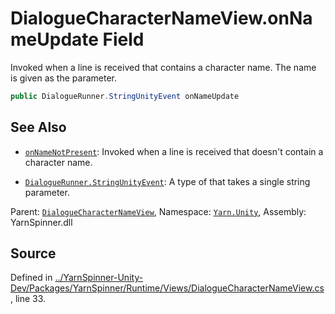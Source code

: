 # DialogueCharacterNameView.onNameUpdate Field

Invoked when a line is received that contains a character name.
The name is given as the parameter.


```csharp
public DialogueRunner.StringUnityEvent onNameUpdate
```



## See Also
* [`onNameNotPresent`](/api/csharp/yarn.unity/dialoguecharacternameview.onnamenotpresent.md): 
Invoked when a line is received that doesn't contain a
character name.

* [`DialogueRunner.StringUnityEvent`](/api/csharp/yarn.unity/dialoguerunner.stringunityevent.md): 
A type of <see cref="!:UnityEvent"></see> that takes a single string
parameter. 

<div class="class-metadata">

Parent: [`DialogueCharacterNameView`](/api/csharp/yarn.unity/dialoguecharacternameview.md), Namespace: [`Yarn.Unity`](/api/csharp/yarn.unity/README.md), Assembly: YarnSpinner.dll
</div>

## Source
Defined in [../YarnSpinner-Unity-Dev/Packages/YarnSpinner/Runtime/Views/DialogueCharacterNameView.cs](https://github.com/YarnSpinnerTool/YarnSpinner-Unity//blob/develop/Runtime/Views/DialogueCharacterNameView.cs#L33), line 33.
